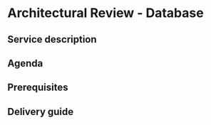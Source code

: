 # Architectural Review - Database

## Service description


## Agenda


## Prerequisites


## Delivery guide